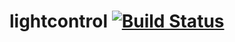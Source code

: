 # lightcontrol [![Build Status](https://travis-ci.org/jackwilsdon/lightcontrol.svg?branch=add-config)](https://travis-ci.org/jackwilsdon/lightcontrol)
